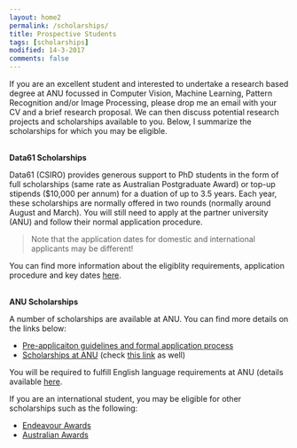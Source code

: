 ```yaml
---
layout: home2
permalink: /scholarships/
title: Prospective Students
tags: [scholarships]
modified: 14-3-2017
comments: false
---
```


If you are an excellent student and interested to undertake a research based degree at ANU focussed in Computer Vision, Machine Learning, Pattern Recognition and/or Image Processing, please drop me an email with your CV and a brief research proposal. We can then discuss potential research projects and scholarships available to you. Below, I summarize the scholarships for which you may be eligible. <br><br>

**Data61 Scholarships**

Data61 (CSIRO) provides generous support to PhD students in the form of full scholarships (same rate as Australian Postgraduate Award) or top-up stipends ($10,000 per annum) for a duation of up to 3.5 years. Each year, these scholarships are normally offered in two rounds (normally around August and March). You will still need to apply at the partner university (ANU) and follow their normal application procedure. 
> Note that the application dates for domestic and international applicants may be different!

You can find more information about the eligiblity requirements, application procedure and key dates [here](http://www.data61.csiro.au/en/Collaborate-with-us/Universities/Data61-Scholarship-Program). <br><br>


**ANU Scholarships**

A number of scholarships are available at ANU. You can find more details on the links below:
* [Pre-applicaiton guidelines and formal application process](https://cecs.anu.edu.au/study/graduate-research#5)
* [Scholarships at ANU](http://www.anu.edu.au/students/scholarships-support/anu-phd-scholarships) (check [this link](http://www.anu.edu.au/students/scholarships-support/anu-university-research-scholarships) as well)  

You will be required to fulfill English language requirements at ANU (details available [here](https://policies.anu.edu.au/ppl/document/ANUP_000408).

If you are an international student, you may be eligible for other scholarships such as the following:
* [Endeavour Awards](https://internationaleducation.gov.au/endeavour%20program/scholarships-and-fellowships/international-applicants/pages/international-applicants.aspx)
* [Australian Awards](http://australiaawards.gov.au/Pages/default.aspx)
